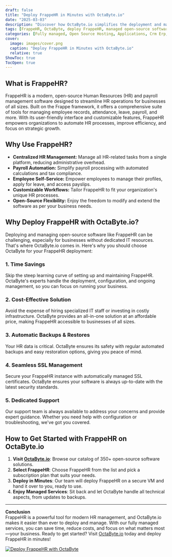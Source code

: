 ```yaml
---
draft: false
title: "Deploy FrappeHR in Minutes with OctaByte.io"
date: "2025-03-03"
description: "Discover how OctaByte.io simplifies the deployment and management of FrappeHR, a powerful open-source HR and payroll software. Save time, reduce costs, and enjoy seamless technical support with OctaByte's fully managed services."
tags: [FrappeHR, OctaByte, deploy FrappeHR, managed open-source software, HR and payroll software, cost-effective HR solutions, automated backups, SSL management, open-source software deployment]
categories: [Fully managed, Open Source Hosting, Applications, Crm Erp, Hrms]
cover:
  image: images/cover.png
  caption: "Deploy FrappeHR in Minutes with OctaByte.io"
  relative: true
ShowToc: true
TocOpen: true
---
```



## What is FrappeHR?

FrappeHR is a modern, open-source Human Resources (HR) and payroll management software designed to streamline HR operations for businesses of all sizes. Built on the Frappe framework, it offers a comprehensive suite of tools for managing employee records, attendance, leave, payroll, and more. With its user-friendly interface and customizable features, FrappeHR empowers organizations to automate HR processes, improve efficiency, and focus on strategic growth.

## Why Use FrappeHR?

- **Centralized HR Management:** Manage all HR-related tasks from a single platform, reducing administrative overhead.
- **Payroll Automation:** Simplify payroll processing with automated calculations and tax compliance.
- **Employee Self-Service:** Empower employees to manage their profiles, apply for leave, and access payslips.
- **Customizable Workflows:** Tailor FrappeHR to fit your organization's unique HR processes.
- **Open-Source Flexibility:** Enjoy the freedom to modify and extend the software as per your business needs.

## Why Deploy FrappeHR with OctaByte.io?

Deploying and managing open-source software like FrappeHR can be challenging, especially for businesses without dedicated IT resources. That's where OctaByte.io comes in. Here's why you should choose OctaByte for your FrappeHR deployment:

### 1. **Time Savings**
Skip the steep learning curve of setting up and maintaining FrappeHR. OctaByte's experts handle the deployment, configuration, and ongoing management, so you can focus on running your business.

### 2. **Cost-Effective Solution**
Avoid the expense of hiring specialized IT staff or investing in costly infrastructure. OctaByte provides an all-in-one solution at an affordable price, making FrappeHR accessible to businesses of all sizes.

### 3. **Automatic Backups & Restores**
Your HR data is critical. OctaByte ensures its safety with regular automated backups and easy restoration options, giving you peace of mind.

### 4. **Seamless SSL Management**
Secure your FrappeHR instance with automatically managed SSL certificates. OctaByte ensures your software is always up-to-date with the latest security standards.

### 5. **Dedicated Support**
Our support team is always available to address your concerns and provide expert guidance. Whether you need help with configuration or troubleshooting, we've got you covered.

## How to Get Started with FrappeHR on OctaByte.io

1. **Visit [OctaByte.io](https://octabyte.io)**: Browse our catalog of 350+ open-source software solutions.
2. **Select FrappeHR**: Choose FrappeHR from the list and pick a subscription plan that suits your needs.
3. **Deploy in Minutes**: Our team will deploy FrappeHR on a secure VM and hand it over to you, ready to use.
4. **Enjoy Managed Services**: Sit back and let OctaByte handle all technical aspects, from updates to backups.

---

**Conclusion**  
FrappeHR is a powerful tool for modern HR management, and OctaByte.io makes it easier than ever to deploy and manage. With our fully managed services, you can save time, reduce costs, and focus on what matters most—your business. Ready to get started? Visit [OctaByte.io](https://octabyte.io) today and deploy FrappeHR in minutes!

[![Deploy FrappeHR with OctaByte](/images/deploy-on-octabyte.png)](https://octabyte.io/fully-managed-open-source-services/applications/crm-erp/frappehr)